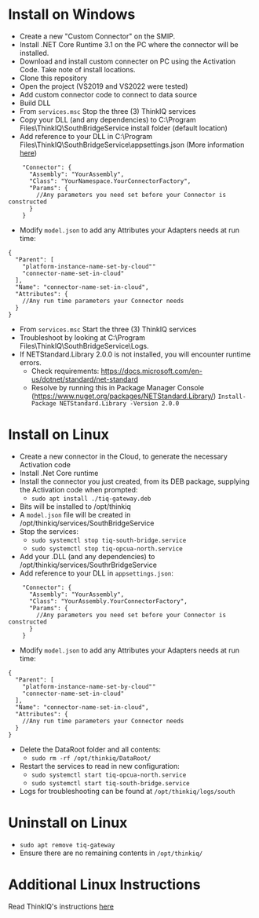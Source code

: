 ﻿# Install on Windows

- Create a new "Custom Connector" on the SMIP.
- Install .NET Core Runtime 3.1 on the PC where the connector will be installed.
- Download and install custom connecter on PC using the Activation Code. Take note of install locations.
- Clone this repository
- Open the project (VS2019 and VS2022 were tested)
- Add custom connector code to connect to data source 
- Build DLL
- From `services.msc` Stop the three (3) ThinkIQ services
- Copy your DLL (and any dependencies) to C:\Program Files\ThinkIQ\SouthBridgeService install folder (default location)
- Add reference to your DLL in C:\Program Files\ThinkIQ\SouthBridgeService\appsettings.json (More information [here](appsettings.md))
```
    "Connector": {
      "Assembly": "YourAssembly",
      "Class": "YourNamespace.YourConnectorFactory",
      "Params": {
        //Any parameters you need set before your Connector is constructed
      }
    }
```
- Modify `model.json` to add any Attributes your Adapters needs at run time:
```
{
  "Parent": [
    "platform-instance-name-set-by-cloud""
    "connector-name-set-in-cloud"
  ],
  "Name": "connector-name-set-in-cloud",
  "Attributes": {
    //Any run time parameters your Connector needs
  }
}
```
- From `services.msc` Start the three (3) ThinkIQ services
- Troubleshoot by looking at C:\Program Files\ThinkIQ\SouthBridgeService\Logs.
- If NETStandard.Library 2.0.0 is not installed, you will encounter runtime errors. 
    + Check requirements: https://docs.microsoft.com/en-us/dotnet/standard/net-standard
    + Resolve by running this in Package Manager Console (https://www.nuget.org/packages/NETStandard.Library/)
    `Install-Package NETStandard.Library -Version 2.0.0`

# Install on Linux

- Create a new connector in the Cloud, to generate the necessary Activation code
- Install .Net Core runtime
- Install the connector you just created, from its DEB package, supplying the Activation code when prompted:
    + `sudo apt install ./tiq-gateway.deb`
- Bits will be installed to /opt/thinkiq
- A `model.json` file will be created in /opt/thinkiq/services/SouthBridgeService
- Stop the services:
    + `sudo systemctl stop tiq-south-bridge.service`
    + `sudo systemctl stop tiq-opcua-north.service`
- Add your .DLL (and any dependencies) to /opt/thinkiq/services/SouthrBridgeService
- Add reference to your DLL in `appsettings.json`:

```
    "Connector": {
      "Assembly": "YourAssembly",
      "Class": "YourAssembly.YourConnectorFactory",
      "Params": {
        //Any parameters you need set before your Connector is constructed
      }
    }
```

- Modify `model.json` to add any Attributes your Adapters needs at run time:

```
{
  "Parent": [
    "platform-instance-name-set-by-cloud""
    "connector-name-set-in-cloud"
  ],
  "Name": "connector-name-set-in-cloud",
  "Attributes": {
    //Any run time parameters your Connector needs
  }
}
```
- Delete the DataRoot folder and all contents:
    + `sudo rm -rf /opt/thinkiq/DataRoot/`
- Restart the services to read in new configuration: 
    + `sudo systemctl start tiq-opcua-north.service`
    + `sudo systemctl start tiq-south-bridge.service` 
- Logs for troubleshooting can be found at `/opt/thinkiq/logs/south`

# Uninstall on Linux

- `sudo apt remove tiq-gateway`
- Ensure there are no remaining contents in `/opt/thinkiq/`

# Additional Linux Instructions

Read ThinkIQ's instructions [here](https://help.thinkiq.com/knowledge-base/data-connectivity/opc-ua-linux-installation)
